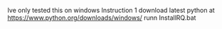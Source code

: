 Ive only tested this on windows
Instruction
1 download latest python at https://www.python.org/downloads/windows/
runn InstallRQ.bat
